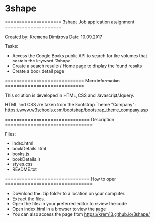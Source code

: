 # 3shape


==================== 3shape Job application assignment ====================

Created by: Kremena Dimitrova
Date: 10.09.2017

Tasks:
- Access the Google Books public API to search for the volumes that contain 
the keyword ‘3shape’
- Create a search results / Home page to display the found results
- Create a book detail page

============================ More information ============================

This solution is developed in HTML, CSS and Javascript/Jquery.

HTML and CSS are taken from the Bootstrap Theme "Company": 
https://www.w3schools.com/bootstrap/bootstrap_theme_company.asp

============================== Description ===============================

Files:
- index.html
- bookDetails.html
- books.js
- bookDetails.js
- styles.css
- README.txt

============================== How to open ===============================

- Download the .zip folder to a location on your computer.
- Extract the files.
- Open the files in your preferred editor to review the code
- Open index.html in a browser to view the page
- You can also access the page from https://krem13.github.io/3shape/
